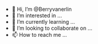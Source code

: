 - 👋 Hi, I’m @Berryvanerlin
- 👀 I’m interested in ...
- 🌱 I’m currently learning ...
- 💞️ I’m looking to collaborate on ...
- 📫 How to reach me ...

<!---
Berryvanerlin/Berryvanerlin is a ✨ special ✨ repository because its `README.md` (this file) appears on your GitHub profile.
You can click the Preview link to take a look at your changes.
--->
